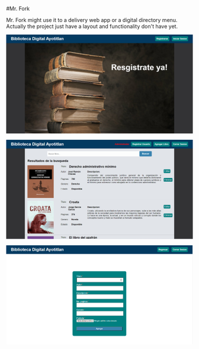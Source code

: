 #Mr. Fork

Mr. Fork might use it to a delivery web app or a digital directory menu. Actually the project just have a layout and functionality don't have yet.

![Volume Notifications](https://github.com/Mackial/library-books/blob/master/biblioteca_0.PNG)

![Volume Notifications](https://github.com/Mackial/library-books/blob/master/biblioteca_1.PNG)

![Volume Notifications](https://github.com/Mackial/library-books/blob/master/biblioteca_2.PNG)
